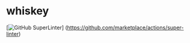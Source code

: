 # whiskey

[![GitHub SuperLinter](https://github.com/luziandrade/whiskey/.github/workflows/Lint%20Code%20Base/badge.svg)]
(https://github.com/marketplace/actions/super-linter)
